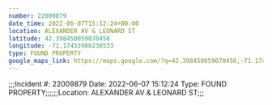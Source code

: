 ```yaml
---
number: 22009879
date_time: 2022-06-07T15:12:24+00:00
location: ALEXANDER AV & LEONARD ST
latitude: 42.398450059070456
longitude: -71.17453988230533
type: FOUND PROPERTY
google_maps_link: https://maps.google.com/?q=42.398450059070456,-71.17453988230533
---
```


;;;Incident #: 22009879  Date: 2022-06-07 15:12:24   Type: FOUND PROPERTY;;;;;;Location: ALEXANDER AV & LEONARD ST;;;
